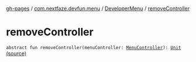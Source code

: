 [gh-pages](../../index.md) / [com.nextfaze.devfun.menu](../index.md) / [DeveloperMenu](index.md) / [removeController](./remove-controller.md)

# removeController

`abstract fun removeController(menuController: `[`MenuController`](../-menu-controller/index.md)`): `[`Unit`](https://kotlinlang.org/api/latest/jvm/stdlib/kotlin/-unit/index.html) [(source)](https://github.com/NextFaze/dev-fun/tree/master/devfun-menu/src/main/java/com/nextfaze/devfun/menu/DeveloperMenu.kt#L35)